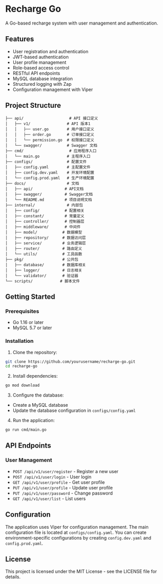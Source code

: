 # Recharge Go

A Go-based  recharge system with user management and authentication.

## Features

- User registration and authentication
- JWT-based authentication
- User profile management
- Role-based access control
- RESTful API endpoints
- MySQL database integration
- Structured logging with Zap
- Configuration management with Viper

## Project Structure

```
├── api/                    # API 接口定义
│   ├── v1/                # API 版本1
│   │   ├── user.go        # 用户接口定义
│   │   ├── order.go       # 订单接口定义
│   │   └── permission.go  # 权限接口定义
│   └── swagger/           # Swagger 文档
├── cmd/                    # 应用程序入口
│   └── main.go            # 主程序入口
├── configs/               # 配置文件
│   ├── config.yaml        # 主配置文件
│   ├── config.dev.yaml    # 开发环境配置
│   └── config.prod.yaml   # 生产环境配置
├── docs/                  # 文档
│   ├── api/              # API文档
│   ├── swagger/          # Swagger文档
│   └── README.md         # 项目说明文档
├── internal/              # 内部包
│   ├── config/           # 配置相关
│   ├── constant/         # 常量定义
│   ├── controller/       # 控制器层
│   ├── middleware/       # 中间件
│   ├── model/           # 数据模型
│   ├── repository/      # 数据访问层
│   ├── service/         # 业务逻辑层
│   ├── router/          # 路由定义
│   └── utils/           # 工具函数
├── pkg/                 # 公共包
│   ├── database/        # 数据库相关
│   ├── logger/          # 日志相关
│   └── validator/       # 验证器
└── scripts/            # 脚本文件
```

## Getting Started

### Prerequisites

- Go 1.16 or later
- MySQL 5.7 or later

### Installation

1. Clone the repository:
```bash
git clone https://github.com/yourusername/recharge-go.git
cd recharge-go
```

2. Install dependencies:
```bash
go mod download
```

3. Configure the database:
- Create a MySQL database
- Update the database configuration in `configs/config.yaml`

4. Run the application:
```bash
go run cmd/main.go
```

## API Endpoints

### User Management

- `POST /api/v1/user/register` - Register a new user
- `POST /api/v1/user/login` - User login
- `GET /api/v1/user/profile` - Get user profile
- `PUT /api/v1/user/profile` - Update user profile
- `PUT /api/v1/user/password` - Change password
- `GET /api/v1/user/list` - List users

## Configuration

The application uses Viper for configuration management. The main configuration file is located at `configs/config.yaml`. You can create environment-specific configurations by creating `config.dev.yaml` and `config.prod.yaml`.

## License

This project is licensed under the MIT License - see the LICENSE file for details. 

